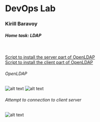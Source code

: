 # DevOps Lab
### Kirill Baravoy

##### Home task: LDAP
<br>

[Script to install the server part of OpenLDAP](https://github.com/MNT-Lab/google-cloud-module/blob/kbaravoy/Day%205/main.tf "Server script") <br>
[Script to install the client part of OpenLDAP](https://github.com/MNT-Lab/google-cloud-module/blob/kbaravoy/Day%205/main.tf "Client script") <br>

###### OpenLDAP
![alt text](https://github.com/borovoykirill/DevOps-Lab/tree/LDAP/img/status-slapd.png "Service status")
![alt text](https://github.com/borovoykirill/DevOps-Lab/tree/LDAP/img/ldapadmin.png "LDAP web-console")


###### Attempt to connection to client server
![alt text](https://github.com/borovoykirill/DevOps-Lab/tree/LDAP/img/connect_via_epamer.png "LDAP web-console")
